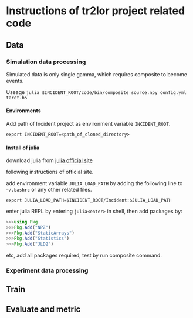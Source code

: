# Instructions of tr2lor project related code

## Data

### Simulation data processing

Simulated data is only single gamma, which requires composite to become events.

Useage `julia $INCIDENT_ROOT/code/bin/composite source.npy config.yml taret.h5`

#### Environments

Add path of Incident project as environment variable `INCIDENT_ROOT`.
```shell
export INCIDENT_ROOT=<path_of_cloned_directory>
```

#### Install of julia

download julia from [julia official site](https://julialang.org/downloads/)

following instructions of official site.

add environment variable `JULIA_LOAD_PATH` by adding the following line to 
`~/.bashrc` or any other related files.

```shell
export JULIA_LOAD_PATH=$INCIDENT_ROOT/Incident:$JULIA_LOAD_PATH
```

enter julia REPL by entering `julia<enter>` in shell, then add packages by:
```julia
>>>using Pkg
>>>Pkg.Add("NPZ")
>>>Pkg.Add("StaticArrays")
>>>Pkg.Add("Statistics")
>>>Pkg.Add("JLD2")
```
etc, add all packages required, test by run composite command.

### Experiment data processing

## Train

## Evaluate and metric

